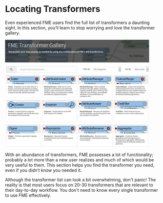 # Locating Transformers #
Even experienced FME users find the full list of transformers a daunting sight. In this section, you’ll learn to stop worrying and love the transformer gallery.

![](./Images/Img4.001.TransformerWebGallery.png)

With an abundance of transformers, FME possesses a lot of functionality; probably a lot more than a new user realizes and much of which would be very useful to them. This section helps you find the transformer you need, even if you didn’t know you needed it.

Although the transformer list can look a bit overwhelming, don't panic! The reality is that most users focus on 20-30 transformers that are relevant to their day-to-day workflow. You don't need to know every single transformer to use FME effectively.
